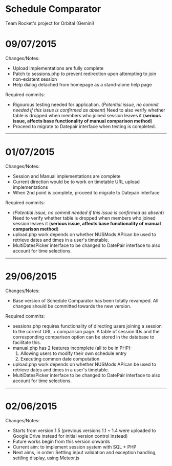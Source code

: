 # Schedule Comparator
Team Rocket's project for Orbital (Gemini)

# 09/07/2015
Changes/Notes:
* Upload implementations are fully complete
* Patch to sessions.php to prevent redirection upon attempting to join non-existent session
* Help dialog detached from homepage as a stand-alone help page

Required commits:
* Rigourous testing needed for application. (_Potential issue, no commit needed if this issue is confirmed as absent_) Need to also verify whether table is dropped when members who joined session leaves it (**serious issue, affects base functionality of manual comparison method**)
* Proceed to migrate to Datepair interface when testing is completed.

----

# 01/07/2015
Changes/Notes:
* Session and Manual implementations are complete
* Current direction would be to work on timetable URL upload implementations
* When 2nd point is complete, proceed to migrate to Datepair interface
 
Required commits:
* (_Potential issue, no commit needed if this issue is confirmed as absent_) Need to verify whether table is dropped when members who joined session leaves it (**serious issue, affects base functionality of manual comparison method**)
* upload.php work depends on whether NUSMods APIcan be used to retrieve dates and times in a user's timetable.
* MultiDatesPicker interface to be changed to DatePair interface to also account for time selections.

----

# 29/06/2015
Changes/Notes:
* Base version of Schedule Comparator has been totally revamped. All changes should be committed towards the new version.

Required commits:
* sessions.php requires functionality of directing users joining a session to the correct URL + comparison page. A table of session IDs and the corresponding comparison option can be stored in the database to facilitate this.
* manual.php has 2 features incomplete (all to be in PHP):
  1. Allowing users to modify their own schedule entry
  2. Executing common date computation
* upload.php work depends on whether NUSMods APIcan be used to retrieve dates and times in a user's timetable.
* MultiDatesPicker interface to be changed to DatePair interface to also account for time selections.

----

# 02/06/2015
Changes/Notes:
* Starts from version 1.5 (previous versions 1.1 ~ 1.4 were uploaded to Google Drive instead for initial version control instead)
* Future works begin from this version onwards
* Current aim: to implement session system with SQL + PHP
* Next aims, in order: Settling input validation and exception handling, settling display, using Meteor.js
